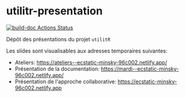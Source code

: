 # utilitr-presentation

<!-- badges: start -->
[![build-doc Actions Status](https://github.com/InseeFrLab/utilitr-prez/workflows/Example%20output/badge.svg)](https://github.com/InseeFrLab/utilitr-prez/actions)
<!-- badges: end -->

Dépôt des présentations du projet `utilitR`

Les slides sont visualisables aux adresses temporaires suivantes:
* Ateliers: https://ateliers--ecstatic-minsky-96c002.netlify.app/
* Présentation de la documentation: https://mardi--ecstatic-minsky-96c002.netlify.app/
* Présentation de l'approche collaborative: https://ecstatic-minsky-96c002.netlify.app

